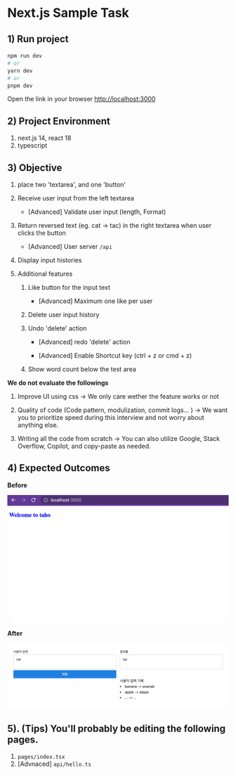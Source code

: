 # Next.js Sample Task

## 1) Run project

```bash
npm run dev
# or
yarn dev
# or
pnpm dev
```

Open the link in your browser [http://localhost:3000](http://localhost:3000)

## 2) Project Environment

1. next.js 14, react 18
2. typescript


## 3) Objective
1. place two 'textarea', and one 'button' 

2. Receive user input from the left textarea

   - [Advanced] Validate user input (length, Format)

3. Return reversed text (eg. cat -> tac) in the right textarea when user clicks the button

   - [Advanced] User server `/api` 

6. Display input histories 

7. Additional features
   1. Like button for the input text

      - [Advanced] Maximum one like per user

   2. Delete user input history

   3. Undo 'delete' action

      - [Advanced] redo 'delete' action

      - [Advanced] Enable Shortcut key (ctrl + z or cmd + z)

   4. Show word count below the test area 


**We do not evaluate the followings**

1. Improve UI using css -> We only care wether the feature works or not

2. Quality of code (Code pattern, modulization, commit logs... ) -> We want you to prioritize speed during this interview and not worry about anything else.

3. Writing all the code from scratch  -> You can also utilize Google, Stack Overflow, Copilot, and copy-paste as needed.


## 4) Expected Outcomes

**Before**

![before](./before.png)

**After**

![after](./after.png)

## 5). (Tips)  You'll probably be editing the following pages.

1. `pages/index.tsx`
2. [Advnaced] `api/hello.ts`
